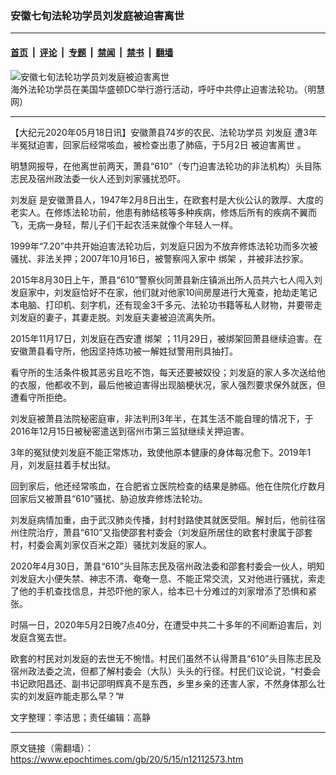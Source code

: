 ### 安徽七旬法轮功学员刘发庭被迫害离世

---

#### [首页](../../../..?n12112573) &nbsp;|&nbsp; [评论](../../../../../epoch-comment?n12112573) &nbsp;|&nbsp; [专题](../../../../../epoch-special?n12112573) &nbsp;|&nbsp; [禁闻](../../../../../epoch-news?n12112573) &nbsp;|&nbsp; [禁书](../../../../../books?n12112573) &nbsp;|&nbsp; [翻墙](https://github.com/gfw-breaker/nogfw/blob/master/README.md?n12112573)


<div><img alt="安徽七旬法轮功学员刘发庭被迫害离世" class="attachment-djy_600_400 size-djy_600_400 wp-post-image" src="https://i.epochtimes.com/assets/uploads/2020/05/unnamed-1.jpg"/>
<div class="caption">
 海外法轮功学员在美国华盛顿DC举行游行活动，呼吁中共停止迫害法轮功。（明慧网）
</div></div><hr/><div class="post_content" id="artbody" itemprop="articleBody">
 <!-- article content begin -->
 <p>
  【大纪元2020年05月18日讯】安徽萧县74岁的农民、法轮功学员
  <ok href="https://www.epochtimes.com/gb/tag/%E5%88%98%E5%8F%91%E5%BA%AD.html">
   刘发庭
  </ok>
  遭3年半冤狱迫害，回家后经常咳血，被检查出患了肺癌，于5月2日
  <ok href="https://www.epochtimes.com/gb/tag/%E8%A2%AB%E8%BF%AB%E5%AE%B3%E7%A6%BB%E4%B8%96.html">
   被迫害离世
  </ok>
  。
 </p>
 <p>
  明慧网报导，在他离世前两天，萧县“610”（专门迫害法轮功的非法机构）头目陈志民及宿州政法委一伙人还到刘家骚扰恐吓。
 </p>
 <p>
  <ok href="https://www.epochtimes.com/gb/tag/%E5%88%98%E5%8F%91%E5%BA%AD.html">
   刘发庭
  </ok>
  是安徽萧县人，1947年2月8日出生，在欧套村是大伙公认的敦厚、大度的老实人。在修炼法轮功前，他患有肺结核等多种疾病，修炼后所有的疾病不翼而飞，无病一身轻，帮儿子们干起农活来就像个年轻人一样。
 </p>
 <p>
  1999年“7.20”中共开始迫害法轮功后，刘发庭只因为不放弃修炼法轮功而多次被骚扰、非法关押；2007年10月16日，被警察闯入家中
  <ok href="https://www.epochtimes.com/gb/tag/%E7%BB%91%E6%9E%B6.html">
   绑架
  </ok>
  ，并被非法抄家。
 </p>
 <p>
  2015年8月30日上午，萧县“610”警察伙同萧县新庄镇派出所人员共六七人闯入刘发庭家中，刘发庭恰好不在家，他们就对他家10间房屋进行大蒐查，抢劫走笔记本电脑、打印机、刻字机，还有现金3千多元、法轮功书籍等私人财物，并要带走刘发庭的妻子，其妻走脱。刘发庭夫妻被迫流离失所。
 </p>
 <p>
  2015年11月17日，刘发庭在西安遭
  <ok href="https://www.epochtimes.com/gb/tag/%E7%BB%91%E6%9E%B6.html">
   绑架
  </ok>
  ；11月29日，被绑架回萧县继续迫害。在安徽萧县看守所，他因坚持炼功被一解姓狱警用刑具抽打。
 </p>
 <p>
  看守所的生活条件极其恶劣且吃不饱，每天还要被奴役；刘发庭的家人多次送给他的衣服，他都收不到，最后他被迫害得出现脑梗状况，家人强烈要求保外就医，但遭看守所拒绝。
 </p>
 <p>
  刘发庭被萧县法院秘密庭审，非法判刑3年半，在其生活不能自理的情况下，于2016年12月15日被秘密遣送到宿州市第三监狱继续关押迫害。
 </p>
 <p>
  3年的冤狱使刘发庭不能正常炼功，致使他原本健康的身体每况愈下。2019年1月，刘发庭拄着手杖出狱。
 </p>
 <p>
  回到家后，他还经常咳血，在合肥省立医院检查的结果是肺癌。他在住院化疗数月回家后又被萧县“610”骚扰、胁迫放弃修炼法轮功。
 </p>
 <p>
  刘发庭病情加重，由于武汉肺炎传播，封村封路使其就医受阻。解封后，他前往宿州住院治疗，萧县“610”又指使邵套村委会（刘发庭所居住的欧套村隶属于邵套村，村委会离刘家仅百米之距）骚扰刘发庭的家人。
 </p>
 <p>
  2020年4月30日，萧县“610”头目陈志民及宿州政法委和邵套村委会一伙人，明知刘发庭大小便失禁、神志不清、奄奄一息、不能正常交流，又对他进行骚扰，索走了他的手机查找信息，并恐吓他的家人，给本已十分难过的刘家增添了恐惧和紧张。
 </p>
 <p>
  时隔一日，2020年5月2日晚7点40分，在遭受中共二十多年的不间断迫害后，刘发庭含冤去世。
 </p>
 <p>
  欧套的村民对刘发庭的去世无不惋惜。村民们虽然不认得萧县“610”头目陈志民及宿州政法委之流，但都了解村委会（大队）头头的行径。村民们议论说，“村委会书记欧阳昌还、副书记邵明辉真不是东西，乡里乡亲的还害人家，不然身体那么壮实的刘发庭咋能走那么早？”#
 </p>
 <p>
  文字整理：李洁思；责任编辑：高静
 </p>
 <!-- article content end -->
 <div id="below_article_ad">
 </div>
</div>


---

原文链接（需翻墙）：https://www.epochtimes.com/gb/20/5/15/n12112573.htm